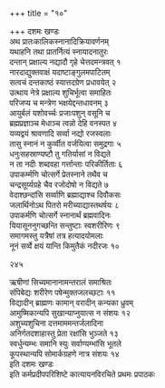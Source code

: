 +++
title = "१०"

+++
दशमः खण्डः  
अथ प्रातःकालिकस्नानादिक्रियावर्णनम्  
यथाहनि तथा प्रातर्नित्यं स्नायादनातुरः  
दन्तान्  प्रक्षाल्य नद्यादौ गृहे चेत्तदमन्त्रवत्  १  
नारदाद्युक्तवाक्षं यदाष्टाङ्गुलमपाटितम्  
सत्वचं दन्तकाष्ठं स्यात्तदग्रेण प्रधावयेत्  २  
उत्थाय नेत्रे प्रक्षाल्य शुचिर्भूत्वा समाहितः  
परिजप्य च मन्त्रेण भक्षयेद्दन्तधावनम्  ३  
आयुर्बलं यशोवर्च्चः प्रजाःपशुन् वसूनि च  
ब्रह्मप्रज्ञाञ्च मेधाञ्च त्वन्नो देहि वनस्पत  ४  
यव्यद्वयं श्रावणादि सर्व्वा नद्यो रजस्वलाः  
तासु स्नानं न कुर्व्वीत वर्जयित्वा समुद्रगाः  ५  
धनुःसहस्राण्यष्टौ तु गतिर्यासां न विद्यते  
न ता नदीः शब्दवहा गर्त्तान्ताः परिकीर्तिताः  ६  
उपाकर्म्मणि चोत्सर्गे प्रेतस्नाने तथैव च  
चन्द्रसूर्य्यग्रहे चैव रजोदोषो न विद्यते  ७  
वेदाश्छन्दांसि सर्व्वाणि ब्रह्माद्याश्च दिवौकसः  
जलार्थिनोऽथ पितरो मरीच्याद्यास्तथर्षयः  ८  
उपाकर्मणि चोत्सर्गे स्नानार्थं ब्रह्मवादिनः  
यियासूननुगच्छन्ति सन्तुष्टाः स्वशरीरिणः  ९  
समागमस्तु यत्रैषां तत्र हत्यादयोमलाः  
नूनं सर्व्वे क्षयं यान्ति किमुतैकं नदीरजः  १०  

२४५  

ऋषीणां सिच्यमानानामन्तरालं समाश्रितः  
संपिबेद्यः शरीरेण पषेन्मुक्तजलच्छटाः  ११  
विद्यादीन् ब्राह्मणः कामान् वरादीन् कन्यका ध्रुवम्  
आमुष्मिकान्यपि सुखान्याप्नुयात्स न संशयः  १२  
अशुच्यशुचिना दत्तमाममन्तर्जलादिना  
अनिर्गतदशाहास्तु प्रेता रक्षांसि भुञ्जते  १३  
स्वर्धुन्यम्भः समानि स्युः सर्वाण्यम्भांसि भूतले  
कूपस्थान्यपि सोमार्कग्रहणे नात्र संशयः  १४  
इति दशमः खण्डः  
इति कर्मप्रदीपपरिशिष्टे कात्यायनविरचिते प्रथमः प्रपाठकः  
